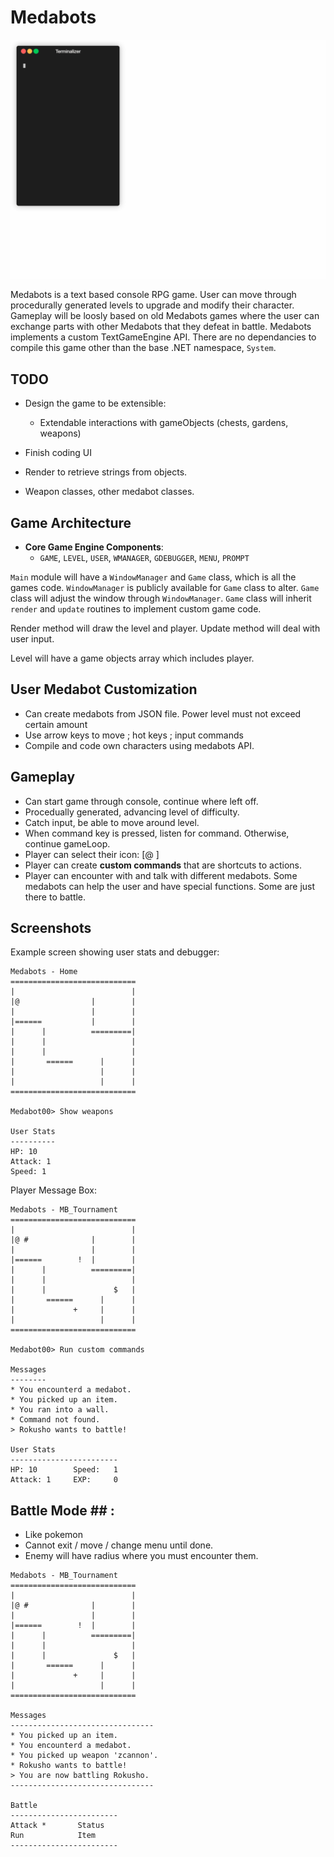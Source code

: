 # Medabots #
![Medabots](Medabots.gif)

Medabots is a text based console RPG game. User can move through procedurally 
generated levels to upgrade and modify their character. Gameplay will be loosly 
based on old Medabots games where the user can exchange parts with other 
Medabots that they defeat in battle. Medabots implements a custom 
TextGameEngine API. There are no dependancies to compile this game other than 
the base .NET namespace, `System`.

## TODO ##
* Design the game to be extensible:
  * Extendable interactions with gameObjects (chests, gardens, weapons)

* Finish coding UI
* Render to retrieve strings from objects.
* Weapon classes, other medabot classes.

## Game Architecture ##
* **Core Game Engine Components**:
    * `GAME`, `LEVEL`, `USER`, `WMANAGER`, `GDEBUGGER`, `MENU`, `PROMPT`

`Main` module will have a `WindowManager` and `Game` class, which is all the 
games code.
`WindowManager` is publicly available for `Game` class to alter.
`Game` class will adjust the window through `WindowManager`.
`Game` class will inherit `render` and `update` routines to implement custom 
 game code.

Render method will draw the level and player.
Update method will deal with user input.

Level will have a game objects array which includes player.

## User Medabot Customization ##
* Can create medabots from JSON file. Power level must not exceed certain amount
* Use arrow keys to move ; hot keys ; input commands
* Compile and code own characters using medabots API. 

## Gameplay ##
* Can start game through console, continue where left off.
* Procedually generated, advancing level of difficulty.
* Catch input, be able to move around level.
* When command key is pressed, listen for command. Otherwise, continue gameLoop.
* Player can select their icon: [@ ]
* Player can create **custom commands** that are shortcuts to actions.
* Player can encounter with and talk with different medabots. Some medabots can
  help the user and have special functions. Some are just there to battle.

## Screenshots ##

Example screen showing user stats and debugger:
```
Medabots - Home
============================
|                          |
|@                |        |
|                 |        |
|======           |        |
|      |          =========|
|      |                   |
|      |                   |
|       ======      |      |
|                   |      |
|                   |      |
============================

Medabot00> Show weapons

User Stats
----------
HP: 10
Attack: 1
Speed: 1
```


Player Message Box:
```
Medabots - MB_Tournament
============================
|                          |
|@ #              |        |
|                 |        |
|======        !  |        |
|      |          =========|
|      |                   |
|      |               $   |
|       ======      |      |
|             +     |      |
|                   |      |
============================

Medabot00> Run custom commands

Messages
--------
* You encounterd a medabot.
* You picked up an item.
* You ran into a wall.
* Command not found.
> Rokusho wants to battle!

User Stats
------------------------
HP: 10        Speed:   1
Attack: 1     EXP:     0
```


## Battle Mode ## : 
* Like pokemon 
* Cannot exit / move / change menu until done.
* Enemy will have radius where you must encounter them.

```
Medabots - MB_Tournament
============================
|                          |
|@ #              |        |
|                 |        |
|======        !  |        |
|      |          =========|
|      |                   |
|      |               $   |
|       ======      |      |
|             +     |      |
|                   |      |
============================

Messages
--------------------------------
* You picked up an item.
* You encounterd a medabot.
* You picked up weapon 'zcannon'.
* Rokusho wants to battle!
> You are now battling Rokusho.
--------------------------------

Battle
------------------------
Attack *       Status
Run            Item
------------------------
``` 